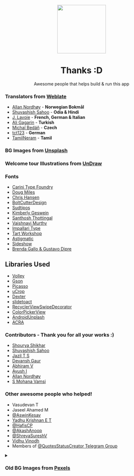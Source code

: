 <p align="center">
	<img src="https://github.com/VishnuSanal/Quotes/blob/master/fastlane/metadata/android/en-US/images/icon.png" width=160 height=160>
</p>

<h1 align="center">
	Thanks :D
</h1>

<p align="center">
	Awesome people that helps build & run this app
</p>

### Translators from [Weblate](https://hosted.weblate.org/projects/quotes-status-creator/quotes-status-creator/)

- [Allan Nordhøy](https://hosted.weblate.org/user/kingu/) - **Norwegian Bokmål**
- [Shuvashish Sahoo](https://hosted.weblate.org/user/shuvashish76/) - **Odia & Hindi**
- [J. Lavoie](https://hosted.weblate.org/user/Edanas/) - **French, German & Italian**
- [Ali Gagarin](https://hosted.weblate.org/user/Gagarin/) - **Turkish**
- [Michal Bedáň](https://hosted.weblate.org/user/Bedami/) - **Czech**
- [tct123](https://hosted.weblate.org/user/tct123/) - **German**
- [TamilNeram](https://hosted.weblate.org/user/TamilNeram/) - **Tamil**

### BG Images from [Unsplash](https://unsplash.com/?utm_source=Quotes%20Status%20Creator%26utm_medium=referral)
### Welcome tour Illustrations from [UnDraw](https://undraw.co/)

### Fonts

- [Carini Type Foundry](https://www.1001fonts.com/users/carini)
- [Doug Miles](https://www.1001fonts.com/users/dougmiles)
- [Chris Hansen](https://www.1001fonts.com/users/chrisx)
- [BoltCutterDesign](https://www.1001fonts.com/users/boltcutterdesign)
- [Sudtipos](https://fonts.google.com/specimen/Aladin?preview.text_type=custom#about)
- [Kimberly Geswein](https://fonts.google.com/specimen/Indie+Flower?preview.text_type=custom#about)
- [Santhosh Thottingal](https://fonts.google.com/specimen/Chilanka?preview.text_type=custom#about)
- [Vaishnavi Murthy](https://fonts.google.com/specimen/Akaya+Telivigala?preview.text_type=custom#about)
- [Impallari Type](https://fonts.google.com/specimen/Dancing+Script?preview.text_type=custom#about)
- [Tart Workshop](https://fonts.google.com/specimen/Fredericka+the+Great?preview.text_type=custom#about)
- [Astigmatic](https://fonts.google.com/specimen/Berkshire+Swash?preview.text_type=custom#about)
- [Sideshow](https://fonts.google.com/specimen/Flavors?preview.text_type=custom#about)
- [Brenda Gallo & Gustavo Dipre](https://fonts.google.com/specimen/Spirax?preview.text_type=custom#about)

## Libraries Used

- [Volley](https://github.com/google/volley)
- [Gson](https://github.com/google/gson)
- [Picasso](https://square.github.io/picasso/)
- [uCrop](https://github.com/Yalantis/uCrop)
- [Dexter](https://github.com/Karumi/Dexter)
- [slidetoact](https://github.com/cortinico/slidetoact)
- [RecyclerViewSwipeDecorator](https://github.com/xabaras/RecyclerViewSwipeDecorator)
- [ColorPickerView](https://github.com/skydoves/ColorPickerView)
- [AndroidUnplash](https://github.com/KeenenCharles/AndroidUnplash)
- [ACRA](https://github.com/ACRA/acra)

### Contributors - Thank you for all your works :)
- [Shourya Shikhar](https://github.com/danger-ahead)
- [Shuvashish Sahoo](https://github.com/shuvashish76)
- [Jazil T S](https://github.com/tsjazil)
- [Devansh Gaur](https://github.com/Devansh-gaur-1611)
- [Abhiram V](https://github.com/abhiram-anand)
- [Ayush I](https://github.com/AyushIyankan)
- [Allan Nordhøy](https://github.com/comradekingu)
- [S Mohana Vamsi](https://github.com/mohanvamsi06)

### Other awesome people who helped!

- Vasudevan T
- Jaseel Ahamed M
- [@AswinKesav](https://www.GitHub.com/AswinKesav/)
- [Yadhu Krishnan E T](https://www.instagram.com/yadhu1020/)
- [@HafisCP](https://www.GitHub.com/HafisCP/)
- [@AkashAnoop](https://www.GitHub.com/AkashAnoop/)
- [@ShreyaSureshV](https://www.GitHub.com/ShreyaSureshV/)
- [Vidhu Vinodh](https://www.instagram.com/vidhu_vinodh/)
- Members of [@QuotesStatusCreator Telegram Group](https://t.me/QuotesStatusCreator)

<details>
<summary><h3>Old BG Images from <a href="https://www.pexels.com">Pexels</a></h3></summary>

  - [Alesia Kozik](https://www.pexels.com/@alesiakozik)
  - [Artem Beliaikin](https://www.pexels.com/@belart84)
  - [Artem Saranin](https://www.pexels.com/@arts)
  - [Benjamin Suter](https://www.pexels.com/@benjaminjsuter)
  - [brakou abdelghani](https://www.pexels.com/@brakou)
  - [Daria Shevtsova](https://www.pexels.com/@daria)
  - [Deepu B Iyer](https://www.pexels.com/@deepu-b-iyer)
  - [Dids](https://www.pexels.com/@didsss)
  - [eberhard grossgasteiger](https://www.pexels.com/@eberhardgross)
  - [egil sjøholt](https://www.pexels.com/@egos68)
  - [Ekaterina](https://www.pexels.com/@octoptimist)
  - [fotografierende](https://www.pexels.com/@fotografierende)
  - [Free Nature Stock](https://www.pexels.com/@free-nature-stock)
  - [Henry & Co.](https://www.pexels.com/@hngstrm)
  - [Jacob Colvin](https://www.pexels.com/@jake-pnw)
  - [Jan Kopřiva](https://www.pexels.com/@koprivakart)
  - [Jeremy Bishop](https://www.pexels.com/@jeremy-bishop-1260133)
  - [KEHN HERMANO](https://www.pexels.com/@brotherkehn)
  - [Kris Lucas](https://www.pexels.com/@krislucas90)
  - [Louis](https://www.pexels.com/@louis-965146)
  - [luizclas ](https://www.pexels.com/@luizclas-170497)
  - [Matt Hardy](https://www.pexels.com/@matthardy)
  - [Max Andrey](https://www.pexels.com/@maxandrey)
  - [Mudassir Ali](https://www.pexels.com/@pixelcop)
  - [Nick Wehrli](https://www.pexels.com/@oidonnyboy)
  - [Nothing Ahead](https://www.pexels.com/@ian-panelo)
  - [Nuno Veludo](https://www.pexels.com/@nuno-veludo-1894556)
  - [Oleg Magni](https://www.pexels.com/@oleg-magni)
  - [Oliver Sjöström](https://www.pexels.com/@ollivves)
  - [Pixabay](https://www.pexels.com/@pixabay)
  - [Rakicevic Nenad](https://www.pexels.com/@rakicevic-nenad-233369)
  - [Roberto Nickson](https://www.pexels.com/@rpnickson)
  - [Sanaan Mazhar](https://www.pexels.com/@sanaan)
  - [Sasha Martynov](https://www.pexels.com/@lazybird)
  - [Sebastian Palomino](https://www.pexels.com/@sebastian-palomino-933481)
  - [Steve Johnson](https://www.pexels.com/@steve)
  - [Tatiana Аzatskaya](https://www.pexels.com/@tatiana-zatskaya-1995264)
  - [Todd Trapani](https://www.pexels.com/@todd-trapani-488382)
  - [Tom Verdoot](https://www.pexels.com/@bowovisuals)
  - [Tomas Anunziata](https://www.pexels.com/@tomas-anunziata-129267)
  - [Karolina Grabowska](https://www.pexels.com/@karolina-grabowska)
  - [Velroy Fernandes](https://www.pexels.com/@velroy)
  - [Alex Azabache](https://www.pexels.com/@alexazabache)
  - [Lisa](https://www.pexels.com/@fotios-photos)
  - [Bruno Scramgnon](https://www.pexels.com/@brunoscramgnon)
  - [Александр Прокофьев](https://www.pexels.com/@13nuance)

</details>
